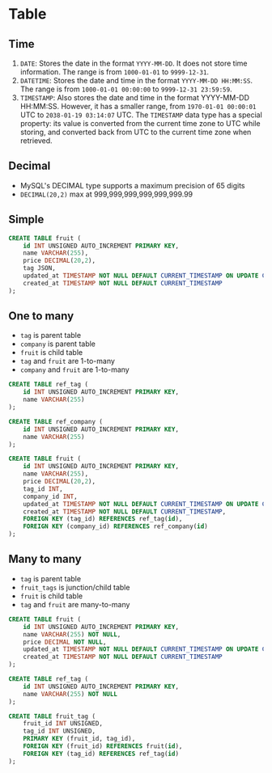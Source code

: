 # Table

## Time

1. `DATE`: Stores the date in the format `YYYY-MM-DD`. It does not store time information. The range is from `1000-01-01` to `9999-12-31`.
2. `DATETIME`: Stores the date and time in the format `YYYY-MM-DD HH:MM:SS`. The range is from `1000-01-01 00:00:00` to `9999-12-31 23:59:59`.
3. `TIMESTAMP`: Also stores the date and time in the format YYYY-MM-DD HH:MM:SS. However, it has a smaller range, from `1970-01-01 00:00:01` UTC to `2038-01-19 03:14:07` UTC.
The `TIMESTAMP` data type has a special property: its value is converted from the current time zone to UTC while storing, and converted back from UTC to the current time zone when retrieved.

## Decimal

* MySQL's DECIMAL type supports a maximum precision of 65 digits
* `DECIMAL(20,2)` max at 999,999,999,999,999,999.99

## Simple

```sql
CREATE TABLE fruit (
    id INT UNSIGNED AUTO_INCREMENT PRIMARY KEY,
    name VARCHAR(255),
    price DECIMAL(20,2),
    tag JSON,
    updated_at TIMESTAMP NOT NULL DEFAULT CURRENT_TIMESTAMP ON UPDATE CURRENT_TIMESTAMP,
    created_at TIMESTAMP NOT NULL DEFAULT CURRENT_TIMESTAMP
);
```

## One to many

* `tag` is parent table
* `company` is parent table
* `fruit` is child table
* `tag` and `fruit` are 1-to-many
* `company` and `fruit` are 1-to-many

```sql
CREATE TABLE ref_tag (
    id INT UNSIGNED AUTO_INCREMENT PRIMARY KEY,
    name VARCHAR(255)
);

CREATE TABLE ref_company (
    id INT UNSIGNED AUTO_INCREMENT PRIMARY KEY,
    name VARCHAR(255)
);

CREATE TABLE fruit (
    id INT UNSIGNED AUTO_INCREMENT PRIMARY KEY,
    name VARCHAR(255),
    price DECIMAL(20,2),
    tag_id INT,
    company_id INT,
    updated_at TIMESTAMP NOT NULL DEFAULT CURRENT_TIMESTAMP ON UPDATE CURRENT_TIMESTAMP,
    created_at TIMESTAMP NOT NULL DEFAULT CURRENT_TIMESTAMP,
    FOREIGN KEY (tag_id) REFERENCES ref_tag(id),
    FOREIGN KEY (company_id) REFERENCES ref_company(id)
);
```

## Many to many

* `tag` is parent table
* `fruit_tags` is junction/child table
* `fruit` is child table
* `tag` and `fruit` are many-to-many

```sql
CREATE TABLE fruit (
    id INT UNSIGNED AUTO_INCREMENT PRIMARY KEY,
    name VARCHAR(255) NOT NULL,
    price DECIMAL NOT NULL,
    updated_at TIMESTAMP NOT NULL DEFAULT CURRENT_TIMESTAMP ON UPDATE CURRENT_TIMESTAMP,
    created_at TIMESTAMP NOT NULL DEFAULT CURRENT_TIMESTAMP
);

CREATE TABLE ref_tag (
    id INT UNSIGNED AUTO_INCREMENT PRIMARY KEY,
    name VARCHAR(255) NOT NULL
);

CREATE TABLE fruit_tag (
    fruit_id INT UNSIGNED,
    tag_id INT UNSIGNED,
    PRIMARY KEY (fruit_id, tag_id),
    FOREIGN KEY (fruit_id) REFERENCES fruit(id),
    FOREIGN KEY (tag_id) REFERENCES ref_tag(id)
);
```

